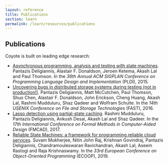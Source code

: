 ```yaml
---
layout: reference
title: Publications
section: learn
permalink: /learn/resources/publications
---
```


## Publications

Coyote is built on leading edge research:

- [Asynchronous programming, analysis and testing with state machines](https://dl.acm.org/citation.cfm?id=2737996). Pantazis Deligiannis, Alastair F. Donaldson, Jeroen Ketema, Akash Lal and Paul Thomson. In the *36th Annual ACM SIGPLAN Conference on Programming Language Design and Implementation* (PLDI), 2015.
- [Uncovering bugs in distributed storage systems during testing (not in production!)](https://www.usenix.org/node/194442). Pantazis Deligiannis, Matt McCutchen, Paul Thomson, Shuo Chen, Alastair F. Donaldson, John Erickson, Cheng Huang, Akash Lal, Rashmi Mudduluru, Shaz Qadeer and Wolfram Schulte. In the *14th USENIX Conference on File and Storage Technologies* (FAST), 2016.
- [Lasso detection using partial-state caching](https://www.microsoft.com/en-us/research/publication/lasso-detection-using-partial-state-caching-2/). Rashmi Mudduluru, Pantazis Deligiannis, Ankush Desai, Akash Lal and Shaz Qadeer. In the *17th International Conference on Formal Methods in Computer-Aided Design* (FMCAD), 2017.
- [Reliable State Machines: a framework for programming reliable cloud services](http://drops.dagstuhl.de/opus/volltexte/2019/10810/pdf/LIPIcs-ECOOP-2019-18.pdf). Suvam Mukherjee, Nitin John Raj, Krishnan Govindraj, Pantazis Deligiannis, Chandramouleswaran Ravichandran, Akash Lal, Aseem Rastogi and Raja Krishnaswamy. In the *33rd European Conference on Object-Oriented Programming* (ECOOP), 2019.
